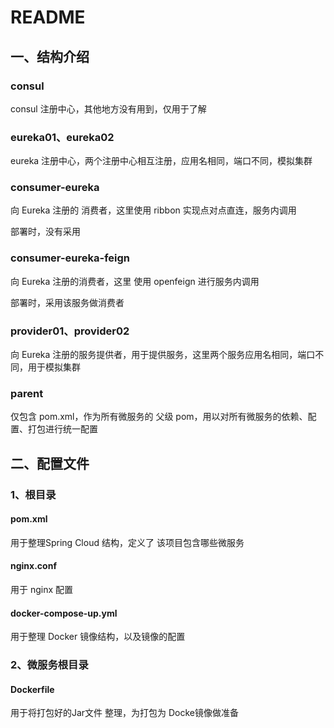 # README

## 一、结构介绍

### consul

consul 注册中心，其他地方没有用到，仅用于了解

### eureka01、eureka02

eureka 注册中心，两个注册中心相互注册，应用名相同，端口不同，模拟集群

### consumer-eureka

向 Eureka 注册的 消费者，这里使用 ribbon 实现点对点直连，服务内调用

部署时，没有采用

### consumer-eureka-feign

向 Eureka 注册的消费者，这里 使用 openfeign 进行服务内调用

部署时，采用该服务做消费者

### provider01、provider02

向 Eureka 注册的服务提供者，用于提供服务，这里两个服务应用名相同，端口不同，用于模拟集群

### parent

仅包含 pom.xml，作为所有微服务的 父级 pom，用以对所有微服务的依赖、配置、打包进行统一配置

## 二、配置文件

### 1、根目录 

#### pom.xml

用于整理Spring Cloud 结构，定义了 该项目包含哪些微服务 

#### nginx.conf

用于 nginx 配置

#### docker-compose-up.yml

用于整理 Docker 镜像结构，以及镜像的配置

### 2、微服务根目录

#### Dockerfile 

用于将打包好的Jar文件 整理，为打包为 Docke镜像做准备

